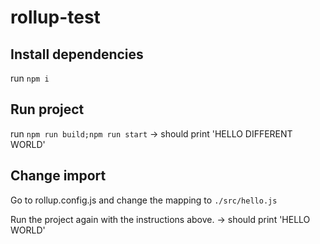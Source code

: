 # rollup-test

## Install dependencies
run `npm i`

## Run project
run `npm run build;npm run start` -> should print 'HELLO DIFFERENT WORLD'

## Change import
Go to rollup.config.js and change the mapping to `./src/hello.js`

Run the project again with the instructions above. -> should print 'HELLO WORLD'
